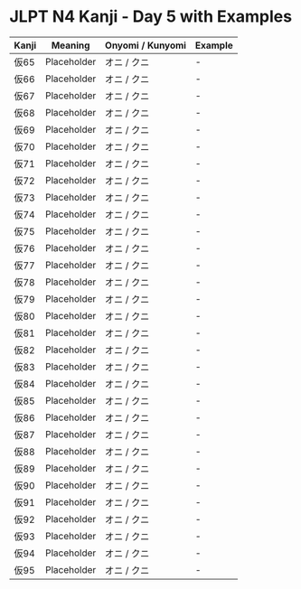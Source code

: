 # JLPT N4 Kanji - Day 5 with Examples

| Kanji | Meaning | Onyomi / Kunyomi | Example |
|-------|---------|------------------|---------|
| 仮65 | Placeholder | オニ / クニ | - |
| 仮66 | Placeholder | オニ / クニ | - |
| 仮67 | Placeholder | オニ / クニ | - |
| 仮68 | Placeholder | オニ / クニ | - |
| 仮69 | Placeholder | オニ / クニ | - |
| 仮70 | Placeholder | オニ / クニ | - |
| 仮71 | Placeholder | オニ / クニ | - |
| 仮72 | Placeholder | オニ / クニ | - |
| 仮73 | Placeholder | オニ / クニ | - |
| 仮74 | Placeholder | オニ / クニ | - |
| 仮75 | Placeholder | オニ / クニ | - |
| 仮76 | Placeholder | オニ / クニ | - |
| 仮77 | Placeholder | オニ / クニ | - |
| 仮78 | Placeholder | オニ / クニ | - |
| 仮79 | Placeholder | オニ / クニ | - |
| 仮80 | Placeholder | オニ / クニ | - |
| 仮81 | Placeholder | オニ / クニ | - |
| 仮82 | Placeholder | オニ / クニ | - |
| 仮83 | Placeholder | オニ / クニ | - |
| 仮84 | Placeholder | オニ / クニ | - |
| 仮85 | Placeholder | オニ / クニ | - |
| 仮86 | Placeholder | オニ / クニ | - |
| 仮87 | Placeholder | オニ / クニ | - |
| 仮88 | Placeholder | オニ / クニ | - |
| 仮89 | Placeholder | オニ / クニ | - |
| 仮90 | Placeholder | オニ / クニ | - |
| 仮91 | Placeholder | オニ / クニ | - |
| 仮92 | Placeholder | オニ / クニ | - |
| 仮93 | Placeholder | オニ / クニ | - |
| 仮94 | Placeholder | オニ / クニ | - |
| 仮95 | Placeholder | オニ / クニ | - |
